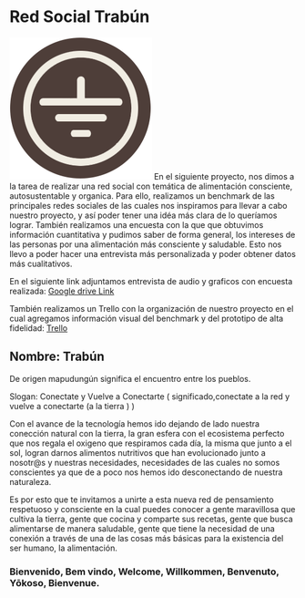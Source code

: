 # Red Social Trabún
![](./src/assets/img/logo.png)
En el siguiente proyecto, nos dimos a la tarea de realizar una red social con temática de alimentación consciente, autosustentable y organica. Para ello, realizamos un benchmark de las principales redes sociales de las cuales nos inspiramos para llevar a cabo nuestro proyecto, y así poder tener una idéa más clara de lo queríamos lograr. También realizamos una encuesta con la que que obtuvimos información cuantitativa y pudimos saber de forma general, los intereses de las personas por una alimentación más consciente y saludable. Esto nos llevo a poder hacer una entrevista más personalizada y poder obtener datos más cualitativos.

En el siguiente link adjuntamos entrevista de audio y graficos con encuesta realizada: 
[Google drive Link](https://drive.google.com/open?id=1i61SE1Qx7rqjbJuJqLJ1h6HrWiFJHJdfON1rPWwJaZM)

También realizamos un Trello con la organización de nuestro proyecto en el cual agregamos información visual del benchmark y del prototipo de alta fidelidad: [Trello](https://trello.com/b/hEuPyJNp/proyecto-3-red-social)

## Nombre: Trabún
De origen mapudungún significa el encuentro entre los pueblos.

Slogan: Conectate y Vuelve a Conectarte ( significado,conectate a la red y vuelve a conectarte (a la tierra ) )

Con el avance de la tecnología hemos ido dejando de lado nuestra conección natural con la tierra, la gran esfera con el ecosistema perfecto que nos regala el oxigeno que respiramos cada día, la misma que junto a el sol, logran darnos alimentos nutritivos que han evolucionado junto a nosotr@s y nuestras necesidades, necesidades de las cuales no somos conscientes ya que de a poco nos hemos ido desconectando de nuestra naturaleza.

Es por esto que te invitamos a unirte a esta nueva red de pensamiento respetuoso y consciente en la cual puedes conocer a gente maravillosa que cultiva la tierra, gente que cocina y comparte sus recetas, gente que busca alimentarse de manera saludable, gente que tiene la necesidad de una conexión a través de una de las cosas más básicas para la existencia del ser humano, la alimentación.

### Bienvenido, Bem vindo, Welcome, Willkommen, Benvenuto, Yōkoso, Bienvenue.